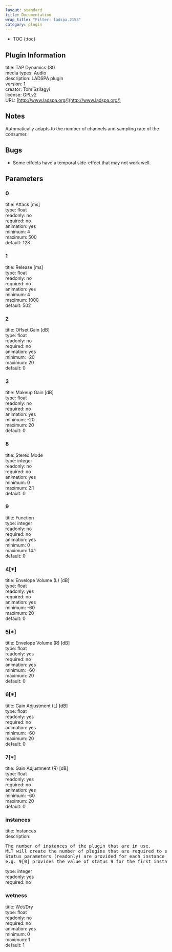 ```yaml
---
layout: standard
title: Documentation
wrap_title: "Filter: ladspa.2153"
category: plugin
---
```

* TOC
{:toc}

## Plugin Information

title: TAP Dynamics (St)  
media types:
Audio  
description: LADSPA plugin  
version: 1  
creator: Tom Szilagyi  
license: GPLv2  
URL: [http://www.ladspa.org/](http://www.ladspa.org/)  

## Notes

Automatically adapts to the number of channels and sampling rate of the consumer.

## Bugs

* Some effects have a temporal side-effect that may not work well.


## Parameters

### 0

title: Attack [ms]    
type: float  
readonly: no  
required: no  
animation: yes  
minimum: 4  
maximum: 500  
default: 128  

### 1

title: Release [ms]    
type: float  
readonly: no  
required: no  
animation: yes  
minimum: 4  
maximum: 1000  
default: 502  

### 2

title: Offset Gain [dB]    
type: float  
readonly: no  
required: no  
animation: yes  
minimum: -20  
maximum: 20  
default: 0  

### 3

title: Makeup Gain [dB]    
type: float  
readonly: no  
required: no  
animation: yes  
minimum: -20  
maximum: 20  
default: 0  

### 8

title: Stereo Mode    
type: integer  
readonly: no  
required: no  
animation: yes  
minimum: 0  
maximum: 2.1  
default: 0  

### 9

title: Function    
type: integer  
readonly: no  
required: no  
animation: yes  
minimum: 0  
maximum: 14.1  
default: 0  

### 4[*]

title: Envelope Volume (L) [dB]    
type: float  
readonly: yes  
required: no  
animation: yes  
minimum: -60  
maximum: 20  
default: 0  

### 5[*]

title: Envelope Volume (R) [dB]    
type: float  
readonly: yes  
required: no  
animation: yes  
minimum: -60  
maximum: 20  
default: 0  

### 6[*]

title: Gain Adjustment (L) [dB]    
type: float  
readonly: yes  
required: no  
animation: yes  
minimum: -60  
maximum: 20  
default: 0  

### 7[*]

title: Gain Adjustment (R) [dB]    
type: float  
readonly: yes  
required: no  
animation: yes  
minimum: -60  
maximum: 20  
default: 0  

### instances

title: Instances    
description:
<pre>
The number of instances of the plugin that are in use.
MLT will create the number of plugins that are required to support the number of audio channels.
Status parameters (readonly) are provided for each instance and are accessed by specifying the instance number after the identifier (starting at zero).
e.g. 9[0] provides the value of status 9 for the first instance.
</pre>
type: integer  
readonly: yes  
required: no  

### wetness

title: Wet/Dry    
type: float  
readonly: no  
required: no  
animation: yes  
minimum: 0  
maximum: 1  
default: 1  

